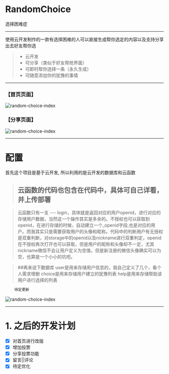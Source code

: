 # RandomChoice
选择困难症

------

使用云开发制作的一款有选择困难的人可以直接生成帮你选定的内容以及支持分享出去好友帮你选

> * 云开发
> * 可分享（类似于好友帮抢界面）
> * 可即时帮你选择一条（永久生成）
> * 可随意添加你的犹豫的事情

------

### 【首页页面】
![random-choice-index](https://a8.gxlself.com/index-add.png)

###  【分享页面】
![random-choice-index](https://a8.gxlself.com/share-result.png)

------

# 配置
 首先这个项目是基于云开发, 所以利用的是云开发的数据库和云函数

> ## 云函数的代码也包含在代码中，具体可自己详看，并上传部署

> 云函数只有一支 --- login，具体就是返回对应的用户openid，进行对应的存储用户数据，当然这一个操作其实是多余的。不授权也可以获取到openid，在进行存储的时候，自动建立一个_openid字段,也是对应的用户。而我其实只是需要获取用户的头像和昵称。代码中的判断用户有无授权是双重判断，对storage中的openid以及nickname进行双重判定，openid在不授权再次打开也可以获取，但是用户的昵称和头像却不一定，尤其nickname微信不会让用户定义为空值，但是新注册的微信头像确实可以为空，也算是一个小小的坑吧。

> ##再来说下数据库
> user是用来存储用户信息的，我自己定义了几个，看个人需求增删
> choice是用来存储用户建立的犹豫列表
> help是用来存储帮助该用户进行选择的列表

```js
    待定更新
```

![random-choice-index](https://a8.gxlself.com/cloud-code.png)

------

# 1. 之后的开发计划 

- [x] 对首页进行改版
- [x] 增加投票
- [x] 分享投票功能
- [x] 留言||评论
- [x] 待定优化
